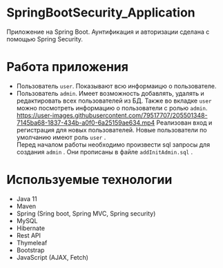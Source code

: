 # SpringBootSecurity_Application
Приложение на Spring Boot. Аунтификация и авторизации сделана с помощью Spring Security.

# Работа приложения
+ Пользователь `user`. Показывают всю информаицю о пользователе.
+ Пользователь `admin`. Имеет возможность добавлять, удалять и редактировать всех пользователей из БД. Также во вкладке `user` можно посмотреть информацию 
о пользователи с ролью `admin`.
https://user-images.githubusercontent.com/79517707/205501348-7145ba68-1837-434b-a0f0-6a25159ae634.mp4
Реализован вход и регистрация для новых пользователей. Новые пользователи по умолчанию имеют роль `user` . <br/>
Перед началом работы необходимо произвести sql запросы для создания `admin` . Они прописаны в файле `addInitAdmin.sql` . <br/>

# Используемые технологии
+ Java 11
+ Maven
+ Spring (Sring boot, Spring MVC, Spring security)
+ MySQL
+ Hibernate
+ Rest API 
+ Thymeleaf
+ Bootstrap
+ JavaScript (AJAX, Fetch)
